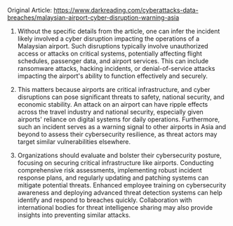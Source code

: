 Original Article: https://www.darkreading.com/cyberattacks-data-breaches/malaysian-airport-cyber-disruption-warning-asia

1) Without the specific details from the article, one can infer the incident likely involved a cyber disruption impacting the operations of a Malaysian airport. Such disruptions typically involve unauthorized access or attacks on critical systems, potentially affecting flight schedules, passenger data, and airport services. This can include ransomware attacks, hacking incidents, or denial-of-service attacks impacting the airport's ability to function effectively and securely.

2) This matters because airports are critical infrastructure, and cyber disruptions can pose significant threats to safety, national security, and economic stability. An attack on an airport can have ripple effects across the travel industry and national security, especially given airports' reliance on digital systems for daily operations. Furthermore, such an incident serves as a warning signal to other airports in Asia and beyond to assess their cybersecurity resilience, as threat actors may target similar vulnerabilities elsewhere.

3) Organizations should evaluate and bolster their cybersecurity posture, focusing on securing critical infrastructure like airports. Conducting comprehensive risk assessments, implementing robust incident response plans, and regularly updating and patching systems can mitigate potential threats. Enhanced employee training on cybersecurity awareness and deploying advanced threat detection systems can help identify and respond to breaches quickly. Collaboration with international bodies for threat intelligence sharing may also provide insights into preventing similar attacks.